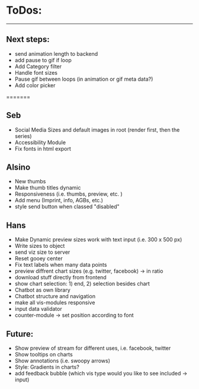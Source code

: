 # ToDos:
---

## Next steps:
- send animation length to backend
- add pause to gif if loop
- Add Category filter
- Handle font sizes
- Pause gif between loops (in animation or gif meta data?)
- Add color picker

=======

## Seb
- Social Media Sizes and default images in root (render first, then the series)
- Accessibility Module
- Fix fonts in html export

## Alsino
- New thumbs 
- Make thumb titles dynamic
- Responsiveness (i.e. thumbs, preview, etc. )
- Add menu (Imprint, info, AGBs, etc.)
- style send button when classed "disabled"

## Hans

- Make Dynamic preview sizes work with text input (i.e. 300 x 500 px)
- Write sizes to object
- send viz size to server
- Reset gooey center
- Fix text labels when many data points
- preview diffrent chart sizes (e.g. twitter, facebook) -> in ratio
- download stuff directly from frontend
- show chart selection: 1) end, 2) selection besides chart
- Chatbot as own library
- Chatbot structure and navigation
- make all vis-modules responsive
- input data validator
- counter-module -> set position according to font


## Future:
- Show preview of stream for different uses, i.e. facebook, twitter 
- Show tooltips on charts
- Show annotations (i.e. swoopy arrows)
- Style: Gradients in charts?
- add feedback bubble (which vis type would you like to see included -> input)
